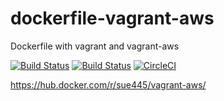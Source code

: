 # dockerfile-vagrant-aws
Dockerfile with vagrant and vagrant-aws

[![Build Status](https://github.com/sue445/dockerfile-vagrant-aws/workflows/build/badge.svg?branch=master)](https://github.com/sue445/dockerfile-vagrant-aws/actions?query=workflow%3Abuild)
[![Build Status](https://github.com/sue445/dockerfile-vagrant-aws/workflows/update_version/badge.svg?branch=master)](https://github.com/sue445/dockerfile-vagrant-aws/actions?query=workflow%3Aupdate_version)
[![CircleCI](https://circleci.com/gh/sue445/dockerfile-awscli-all/tree/master.svg?style=svg)](https://circleci.com/gh/sue445/dockerfile-awscli-all/tree/master)

https://hub.docker.com/r/sue445/vagrant-aws/
